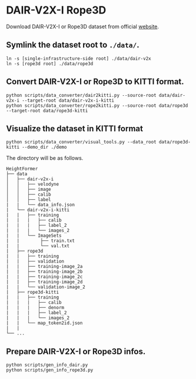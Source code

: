 # DAIR-V2X-I  Rope3D
Download DAIR-V2X-I or Rope3D dataset from official [website](https://thudair.baai.ac.cn/index).

## Symlink the dataset root to `./data/`.
```
ln -s [single-infrastructure-side root] ./data/dair-v2x
ln -s [rope3d root] ./data/rope3d
```

## Convert DAIR-V2X-I or Rope3D to KITTI format.
```
python scripts/data_converter/dair2kitti.py --source-root data/dair-v2x-i --target-root data/dair-v2x-i-kitti
python scripts/data_converter/rope2kitti.py --source-root data/rope3d --target-root data/rope3d-kitti
```

## Visualize the dataset in KITTI format
```
python scripts/data_converter/visual_tools.py --data_root data/rope3d-kitti --demo_dir ./demo
```


The directory will be as follows.
```
HeightFormer
├── data
│   ├── dair-v2x-i
│   │   ├── velodyne
│   │   ├── image
│   │   ├── calib
│   │   ├── label
|   |   └── data_info.json
|   └── dair-v2x-i-kitti
|   |   ├── training
|   |   |   ├── calib
|   |   |   ├── label_2
|   |   |   └── images_2
|   |   └── ImageSets
|   |        ├── train.txt
|   |        └── val.txt
|   ├── rope3d
|   |   ├── training
|   |   ├── validation
|   |   ├── training-image_2a
|   |   ├── training-image_2b
|   |   ├── training-image_2c
|   |   ├── training-image_2d
|   |   └── validation-image_2
|   ├── rope3d-kitti
|   |   ├── training
|   |   |   ├── calib
|   |   |   ├── denorm
|   |   |   ├── label_2
|   |   |   └── images_2
|   |   └── map_token2id.json
|   |       
└── ...
```

## Prepare DAIR-V2X-I or Rope3D infos.
```
python scripts/gen_info_dair.py
python scripts/gen_info_rope3d.py
```
